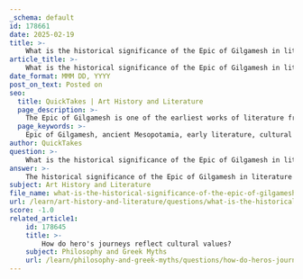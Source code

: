 ```yaml
---
_schema: default
id: 178661
date: 2025-02-19
title: >-
    What is the historical significance of the Epic of Gilgamesh in literature?
article_title: >-
    What is the historical significance of the Epic of Gilgamesh in literature?
date_format: MMM DD, YYYY
post_on_text: Posted on
seo:
  title: QuickTakes | Art History and Literature
  page_description: >-
    The Epic of Gilgamesh is one of the earliest works of literature from ancient Mesopotamia, notable for its cultural insights, symbolic themes, and profound influence on later literary traditions. It explores human experiences like friendship, mortality, and the quest for knowledge, reflecting the values and beliefs of its time.
  page_keywords: >-
    Epic of Gilgamesh, ancient Mesopotamia, early literature, cultural insights, influence on literature, symbolism, mythology, historical context, themes, knowledge, wisdom, human condition, storytelling traditions, epic poetry, societal norms
author: QuickTakes
question: >-
    What is the historical significance of the Epic of Gilgamesh in literature?
answer: >-
    The historical significance of the Epic of Gilgamesh in literature is profound and multifaceted. Here are several key aspects that highlight its importance:\n\n1. **One of the Earliest Works of Literature**: The Epic of Gilgamesh is recognized as one of the oldest known pieces of literature, dating back to around 2100 BCE in ancient Mesopotamia. This positions it as a crucial artifact for understanding the early development of written storytelling and literary forms, marking a significant milestone in human cultural history.\n\n2. **Cultural Insights**: The epic provides invaluable insights into the beliefs, values, and social structures of ancient Mesopotamian civilization. It reflects the culture's views on friendship, mortality, and the human condition, showcasing how these themes were central to their worldview. The narrative explores profound themes such as the quest for immortality, the nature of friendship, and the acceptance of human limitations, which resonate with universal human experiences.\n\n3. **Influence on Later Literature**: The Epic of Gilgamesh has had a lasting impact on literature and storytelling traditions throughout history. Its themes and narrative structure have influenced later epic poetry and literary works across various cultures, making it a foundational text in the study of ancient civilizations. The epic's exploration of heroism and the human experience has inspired countless authors and poets, shaping the trajectory of literary traditions.\n\n4. **Symbolism and Mythology**: The epic is rich in symbolism, such as the quest for the Flower of Immortality, which represents the elusive nature of eternal life. It incorporates mythological elements, including encounters with gods and mythical creatures, reflecting the religious beliefs of the time. This use of symbolism and mythology not only enriches the narrative but also serves as a lens through which to understand the spiritual and existential concerns of ancient peoples.\n\n5. **Historical Context**: As a historical document, the epic provides context for understanding the political and social dynamics of ancient Mesopotamia, including the role of kingship and the relationship between humans and the divine. It was written during a time when city-states were emerging, reflecting the values and concerns of that society, such as the quest for power and the fear of death.\n\n6. **Themes of Knowledge and Wisdom**: The pursuit of knowledge is a recurring theme in the epic, as Gilgamesh seeks wisdom through his adventures. This reflects the Mesopotamian value placed on learning and the quest for understanding, which was crucial in a civilization known for its advancements in writing, mathematics, and astronomy.\n\nIn summary, the Epic of Gilgamesh serves as a rich tapestry that weaves together the values, beliefs, and societal norms of ancient Mesopotamia. It provides insights into the human experience, the significance of relationships, and the cultural context that shaped one of the earliest known civilizations. Its enduring legacy continues to influence literature and storytelling, highlighting its foundational role in the humanities and its significance in understanding the historical context of literature.
subject: Art History and Literature
file_name: what-is-the-historical-significance-of-the-epic-of-gilgamesh-in-literature.md
url: /learn/art-history-and-literature/questions/what-is-the-historical-significance-of-the-epic-of-gilgamesh-in-literature
score: -1.0
related_article1:
    id: 178645
    title: >-
        How do hero's journeys reflect cultural values?
    subject: Philosophy and Greek Myths
    url: /learn/philosophy-and-greek-myths/questions/how-do-heros-journeys-reflect-cultural-values
---
```


&nbsp;